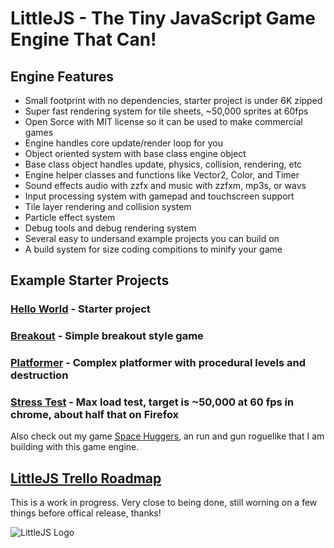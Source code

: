 # LittleJS - The Tiny JavaScript Game Engine That Can!

## Engine Features

- Small footprint with no dependencies, starter project is under 6K zipped
- Super fast rendering system for tile sheets, ~50,000 sprites at 60fps
- Open Sorce with MIT license so it can be used to make commercial games
- Engine handles core update/render loop for you
- Object oriented system with base class engine object
- Base class object handles update, physics, collision, rendering, etc
- Engine helper classes and functions like Vector2, Color, and Timer
- Sound effects audio with zzfx and music with zzfxm, mp3s, or wavs
- Input processing system with gamepad and touchscreen support
- Tile layer rendering and collision system
- Particle effect system
- Debug tools and debug rendering system
- Several easy to undersand example projects you can build on
- A build system for size coding compitions to minify your game

## Example Starter Projects

### [Hello World](https://killedbyapixel.github.io/LittleJS/) - Starter project
### [Breakout](https://killedbyapixel.github.io/LittleJS/examples/breakout) - Simple breakout style game
### [Platformer](https://killedbyapixel.github.io/LittleJS/examples/platformer) - Complex platformer with procedural levels and destruction
### [Stress Test](https://killedbyapixel.github.io/LittleJS/examples/stress) - Max load test, target is ~50,000 at 60 fps in chrome, about half that on Firefox

Also check out my game [Space Huggers](https://github.com/KilledByAPixel/SpaceHuggers), an run and gun roguelike that I am building with this game engine.

## [LittleJS Trello Roadmap](https://trello.com/b/E9zf1Xak/littlejs)

This is a work in progress. Very close to being done, still worning on a few things before offical release, thanks!

![LittleJS Logo](/favicon.ico)
